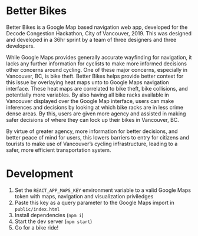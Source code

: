 # Better Bikes

Better Bikes is a Google Map based navigation web app, developed for the Decode Congestion Hackathon, City of Vancouver, 2019. This was designed and developed in a 36hr sprint by a team of three designers and three developers.

While Google Maps provides generally accurate wayfinding for navigation, it lacks any further information for cyclists to make more informed decisions other concerns around cycling. One of these major concerns, especially in Vancouver, BC, is bike theft. Better Bikes helps provide better context for this issue by overlaying heat maps unto to Google Maps navigation interface. These heat maps are correlated to bike theft, bike collisions, and potentially more variables. By also having all bike racks available in Vancouver displayed over the Google Map interface, users can make inferences and decisions by looking at which bike racks are in less crime dense areas. By this, users are given more agency and assisted in making safer decisions of where they can lock up their bikes in Vancouver, BC.

By virtue of greater agency, more information for better decisions, and better peace of mind for users, this lowers barriers to entry for citizens and tourists to make use of Vancouver’s cycling infrastructure, leading to a safer, more efficient transportation system.

# Development

1. Set the `REACT_APP_MAPS_KEY` environment variable to a valid Google Maps token with maps, navigation and visualization priviledges
2. Paste this key as a query parameter to the Google Maps import in `public/index.html`
3. Install dependencies (`npm i`)
4. Start the dev server (`npm start`)
5. Go for a bike ride!
